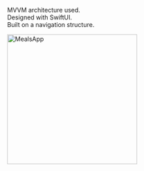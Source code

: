 MVVM architecture used.  
Designed with SwiftUI.  
Built on a navigation structure.

<p align="left">
  <img src="https://github.com/user-attachments/assets/2aa74a76-d440-4896-8037-a6b61106ca8d" alt="MealsApp" width="300"/>
</p>

